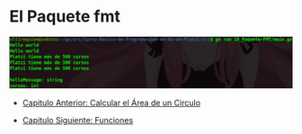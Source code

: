 # El Paquete fmt
<div align="center">
<a href="https://youtu.be/vhL91VdPSI8"><img src="./../../img/10-min.png"/></a>
</div>

- [Capitulo Anterior: Calcular el Área de un Circulo](./../09_Area-Circulo)                                                                 

- [Capitulo Siguiente: Funciones](./../11_Funciones)